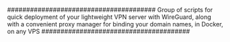 #######################################
Group of scripts for quick deployment
of your lightweight VPN server with WireGuard,
along with a convenient proxy manager
for binding your domain names,
in Docker, on any VPS
#######################################
